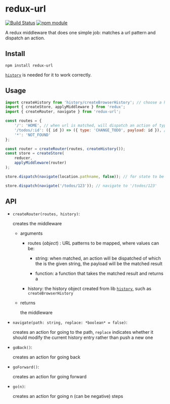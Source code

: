 # redux-url

[![Build Status](https://travis-ci.org/jedirandy/redux-url.svg?branch=master)](https://travis-ci.org/jedirandy/redux-url)
[![npm module](https://badge.fury.io/js/redux-url.svg)](https://www.npmjs.org/package/redux-url)

A redux middleware that does one simple job: matches a url pattern and dispatch an action.

## Install

```
npm install redux-url
```

[`history`](https://github.com/ReactTraining/history) is needed for it to work correctly.

## Usage

```javascript
import createHistory from 'history/createBrowserHistory'; // choose a history implementation
import { createStore, applyMiddleware } from 'redux';
import { createRouter, navigate } from 'redux-url';

const routes = {
    '/': 'HOME', // when url is matched, will dispatch an action of type 'HOME', the payload is the matched result
    '/todos/:id': ({ id }) => ({ type: 'CHANGE_TODO', payload: id }), // you can also pass a function to custom the action, the matched result will be passed in
    '*': 'NOT_FOUND'
};

const router = createRouter(routes, createHistory());
const store = createStore(
    reducer,
    applyMiddleware(router)
);

store.dispatch(navigate(location.pathname, false)); // for state to be restored from URL when refreshed

store.dispatch(navigate('/todos/123')); // navigate to '/todos/123'
```

## API

* `createRouter(routes, history)`:

  creates the middleware
  - arguments
    * routes (*object*) : URL patterns to be mapped, where values can be:
      * string: when matched, an action will be dispatched of which the is the given string, the payload will be the matched result

      * function: a function that takes the matched result and returns a

    * history: the history object created from lib [`history`](https://github.com/ReactTraining/history),
    such as `createBrowserHistory`

  - returns

    the middleware

* `navigate(path: string, replace: *boolean* = false)`:

  creates an action for going to the path, `replace` indicates whether it should modify the current history entry rather than push a new one

* `goBack()`:

  creates an action for going back

* `goForward()`:

  creates an action for going forward

* `go(n)`:

  creates an action for going n (can be negative) steps
